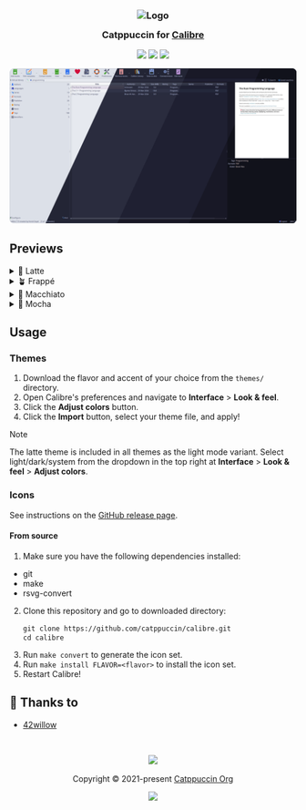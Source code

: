 <h3 align="center">
	<img src="https://raw.githubusercontent.com/catppuccin/catppuccin/main/assets/logos/exports/1544x1544_circle.png" width="100" alt="Logo"/><br/>
	<img src="https://raw.githubusercontent.com/catppuccin/catppuccin/main/assets/misc/transparent.png" height="30" width="0px"/>
	Catppuccin for <a href="https://github.com/kovidgoyal/calibre">Calibre</a>
	<img src="https://raw.githubusercontent.com/catppuccin/catppuccin/main/assets/misc/transparent.png" height="30" width="0px"/>
</h3>

<p align="center">
	<a href="https://github.com/catppuccin/calibre/stargazers"><img src="https://img.shields.io/github/stars/catppuccin/calibre?colorA=363a4f&colorB=b7bdf8&style=for-the-badge"></a>
	<a href="https://github.com/catppuccin/calibre/issues"><img src="https://img.shields.io/github/issues/catppuccin/calibre?colorA=363a4f&colorB=f5a97f&style=for-the-badge"></a>
	<a href="https://github.com/catppuccin/calibre/contributors"><img src="https://img.shields.io/github/contributors/catppuccin/calibre?colorA=363a4f&colorB=a6da95&style=for-the-badge"></a>
</p>

<p align="center">
	<img src="assets/preview.webp"/>
</p>

## Previews

<details>
<summary>🌻 Latte</summary>
<img src="assets/latte.webp"/>
</details>
<details>
<summary>🪴 Frappé</summary>
<img src="assets/frappe.webp"/>
</details>
<details>
<summary>🌺 Macchiato</summary>
<img src="assets/macchiato.webp"/>
</details>
<details>
<summary>🌿 Mocha</summary>
<img src="assets/mocha.webp"/>
</details>

## Usage

### Themes

1. Download the flavor and accent of your choice from the `themes/` directory.
2. Open Calibre's preferences and navigate to **Interface** > **Look & feel**.
4. Click the **Adjust colors** button.
5. Click the **Import** button, select your theme file, and apply!

> [!NOTE]
> The latte theme is included in all themes as the light mode variant. Select light/dark/system from the dropdown in the top right at **Interface** > **Look & feel** > **Adjust colors**.

### Icons

See instructions on the [GitHub release page](https://github.com/catppuccin/calibre/releases/tag/icons-export).

#### From source

1. Make sure you have the following dependencies installed:
- git
- make
- rsvg-convert
2. Clone this repository and go to downloaded directory:
    ```
    git clone https://github.com/catppuccin/calibre.git
    cd calibre
    ```
3. Run `make convert` to generate the icon set.
4. Run `make install FLAVOR=<flavor>` to install the icon set.
5. Restart Calibre!

## 💝 Thanks to

- [42willow](https://github.com/42willow)

&nbsp;

<p align="center">
	<img src="https://raw.githubusercontent.com/catppuccin/catppuccin/main/assets/footers/gray0_ctp_on_line.svg?sanitize=true" />
</p>

<p align="center">
	Copyright &copy; 2021-present <a href="https://github.com/catppuccin" target="_blank">Catppuccin Org</a>
</p>

<p align="center">
	<a href="https://github.com/catppuccin/catppuccin/blob/main/LICENSE"><img src="https://img.shields.io/static/v1.svg?style=for-the-badge&label=License&message=MIT&logoColor=d9e0ee&colorA=363a4f&colorB=b7bdf8"/></a>
</p>
